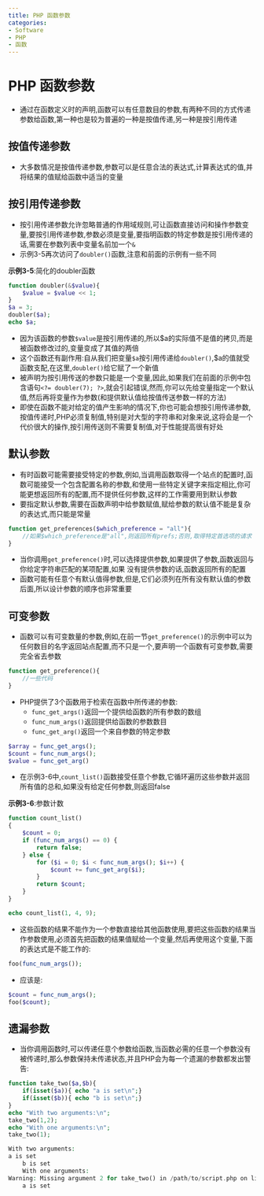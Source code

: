 ```yaml
---
title: PHP 函数参数
categories:
- Software
- PHP
- 函数
---
```

# PHP 函数参数

- 通过在函数定义时的声明,函数可以有任意数目的参数,有两种不同的方式传递参数给函数,第一种也是较为普遍的一种是按值传递,另一种是按引用传递

## 按值传递参数

- 大多数情况是按值传递参数,参数可以是任意合法的表达式,计算表达式的值,并将结果的值赋给函数中适当的变量

## 按引用传递参数

- 按引用传递参数允许忽略普通的作用域规则,可让函数直接访问和操作参数变量,要按引用传递参数,参数必须是变量,要指明函数的特定参数是按引用传递的话,需要在参数列表中变量名前加一个`&`
- 示例3-5再次访问了`doubler()`函数,注意和前面的示例有一些不同

**示例3-5**:简化的doubler函数

```php
function doubler(&$value){
    $value = $value << 1;
}
$a = 3;
doubler($a);
echo $a;
```

- 因为该函数的参数`$value`是按引用传递的,所以\$a的实际值不是值的拷贝,而是被函数修改过的,变量变成了其值的两倍
- 这个函数还有副作用:自从我们把变量`$a`按引用传递给`doubler()`,​\$a的值就受函数支配,在这里,`doubler()`给它赋了一个新值
- 被声明为按引用传送的参数只能是一个变量,因此,如果我们在前面的示例中包含语句`<?= doubler(7); ?>`,就会引起错误,然而,你可以先给变量指定一个默认值,然后再将变量作为参数(和提供默认值给按值传送参数一样的方法)
- 即使在函数不能对给定的值产生影响的情况下,你也可能会想按引用传递参数,按值传递时,PHP必须复制值,特别是对大型的字符串和对象来说,这将会是一个代价很大的操作,按引用传送则不需要复制值,对于性能提高很有好处

## 默认参数

- 有时函数可能需要接受特定的参数,例如,当调用函数取得一个站点的配置时,函数可能接受一个包含配置名称的参数,和使用一些特定关键字来指定相比,你可能更想返回所有的配置,而不提供任何参数,这样的工作需要用到默认参数
- 要指定默认参数,需要在函数声明中给参数赋值,赋给参数的默认值不能是复杂的表达式,而只能是常量

```php
function get_preferences($which_preference = "all"){
    //如果$which_preference是"all",则返回所有prefs;否则,取得特定首选项的请求
}
```

- 当你调用`get_preference()`时,可以选择提供参数,如果提供了参数,函数返回与你给定字符串匹配的某项配置,如果	没有提供参数的话,函数返回所有的配置
- 函数可能有任意个有默认值得参数,但是,它们必须列在所有没有默认值的参数后面,所以设计参数的顺序也非常重要

## 可变参数

- 函数可以有可变数量的参数,例如,在前一节`get_preference()`的示例中可以为任何数目的名字返回站点配置,而不只是一个,要声明一个函数有可变参数,需要完全省去参数

```php
function get_preference(){
    //一些代码
}
```

- PHP提供了3个函数用于检索在函数中所传递的参数:
    - `func_get_args()`返回一个提供给函数的所有参数的数组
    - `func_num_args()`返回提供给函数的参数数目
    - `func_get_arg()`返回一个来自参数的特定参数

```php
$array = func_get_args();
$count = func_num_args();
$value = func_get_arg()
```

- 在示例3-6中,`count_list()`函数接受任意个参数,它循环遍历这些参数并返回所有值的总和,如果没有给定任何参数,则返回false

**示例3-6**:参数计数

```php
function count_list()
{
    $count = 0;
    if (func_num_args() == 0) {
        return false;
    } else {
        for ($i = 0; $i < func_num_args(); $i++) {
            $count += func_get_arg($i);
        }
        return $count;
    }
}

echo count_list(1, 4, 9);
```

- 这些函数的结果不能作为一个参数直接给其他函数使用,要把这些函数的结果当作参数使用,必须首先把函数的结果值赋给一个变量,然后再使用这个变量,下面的表达式是不能工作的:

```php
foo(func_num_args());
```

- 应该是:

```php
$count = func_num_args();
foo($count);
```

## 遗漏参数

- 当你调用函数时,可以传递任意个参数给函数,当函数必需的任意一个参数没有被传递时,那么参数保持未传递状态,并且PHP会为每一个遗漏的参数都发出警告:

```php
function take_two($a,$b){
    if(isset($a)){ echo "a is set\n";}
    if(isset($b)){ echo "b is set\n";}
}
echo "With two arguments:\n";
take_two(1,2);
echo "With one arguments:\n";
take_two(1);

With two arguments:
a is set
    b is set
    With one arguments:
Warning: Missing argument 2 for take_two() in /path/to/script.php on line 6
    a is set
```

